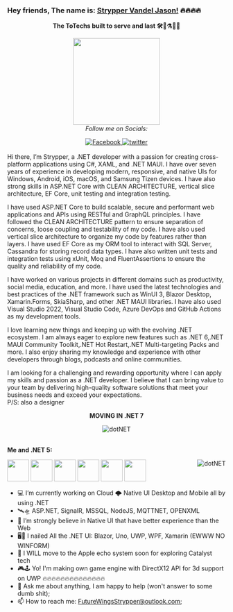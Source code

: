 ### Hey friends, The name is: [Strypper Vandel Jason!](https://twitter.com/Strypper2) 🔥🔥🔥🔥
<div align="center"> 

**The ToTechs built to serve and last 🛠🔧⚗🧪🔬**

<img height="200" width="200" align="center" src="https://i.imgur.com/zbVkP1N.gif"/><br/>
<i>Follow me on Socials:</i><br>
  
<a href="https://www.facebook.com/StrypperJasonOCG" target="_blank">
	<img src="https://img.shields.io/badge/Facebook-%231877F2.svg?&style=flat-square&logo=facebook&logoColor=white" alt="Facebook">
</a>

<a href="https://twitter.com/Strypper2" target="_blank">
	<img src="https://img.shields.io/badge/twitter-blue?&style=flat-square&logo=twitter&logoColor=white" alt="twitter">
</a>
</div>
<br/>
Hi there, I’m Strypper, a .NET developer with a passion for creating cross-platform applications using C#, XAML, and .NET MAUI. I have over seven years of experience in developing modern, responsive, and native UIs for Windows, Android, iOS, macOS, and Samsung Tizen devices. I have also strong skills in ASP.NET Core with CLEAN ARCHITECTURE, vertical slice architecture, EF Core, unit testing and integration testing.

I have used ASP.NET Core to build scalable, secure and performant web applications and APIs using RESTful and GraphQL principles. I have followed the CLEAN ARCHITECTURE pattern to ensure separation of concerns, loose coupling and testability of my code. I have also used vertical slice architecture to organize my code by features rather than layers. I have used EF Core as my ORM tool to interact with SQL Server, Cassandra for storing record data types. I have also written unit tests and integration tests using xUnit, Moq and FluentAssertions to ensure the quality and reliability of my code.

I have worked on various projects in different domains such as productivity, social media, education, and more. I have used the latest technologies and best practices of the .NET framework such as WinUI 3, Blazor Desktop, Xamarin.Forms, SkiaSharp, and other .NET MAUI libraries. I have also used Visual Studio 2022, Visual Studio Code, Azure DevOps and GitHub Actions as my development tools.

I love learning new things and keeping up with the evolving .NET ecosystem. I am always eager to explore new features such as .NET 6,.NET MAUI Community Toolkit,.NET Hot Restart,.NET Multi-targeting Packs and more. I also enjoy sharing my knowledge and experience with other developers through blogs, podcasts and online communities.

I am looking for a challenging and rewarding opportunity where I can apply my skills and passion as a .NET developer. I believe that I can bring value to your team by delivering high-quality software solutions that meet your business needs and exceed your expectations.
<br/>
P/S: also a designer

<div align="center">

**MOVING IN .NET 7**

<img align="center" alt="dotNET" src="https://i.imgur.com/tS0O7Ih.png" />
</div>
<br/>

**Me and .NET 5:**

<code><img height="50" src="https://i.imgur.com/deS4147.png"></code>
<code><img height="50" src="https://i.imgur.com/LGDRTw5.png"></code>
<code><img height="50" src="https://i.imgur.com/NEa7lIt.png"></code>
<code><img height="50" src="https://i.imgur.com/eVnZx9G.png"></code>
<code><img height="50" src="https://i.imgur.com/auI785M.png"></code>
<code><img height="50" src="https://i.imgur.com/tj5mt6t.png"></code>
<img align="right" alt="dotNET" src="https://media.giphy.com/media/Q5uUxKNH2nxgsJ12wd/giphy.gif" />

- 💻 I’m currently working on Cloud 🌩 Native UI Desktop and Mobile all by using .NET
- 🛰🛸 ASP.NET, SignalR, MSSQL, NodeJS, MQTTNET, OPENXML
- 🌱 I’m strongly believe in Native UI that have better experience than the Web
- 🖥📱 I nailed All the .NET UI: Blazor, Uno, UWP, WPF, Xamarin (EWWW NO WINFORM)
- 👯 I WILL move to the Apple echo system soon for exploring Catalyst tech
- 🎮🕹 Yo! I'm making own game engine with DirectX12 API for 3d support on UWP 🔥🔥🔥🔥🔥🔥🔥🔥🔥🔥🔥🔥🔥🔥
- 💬 Ask me about anything, I am happy to help (won't answer to some dumb shit);
- 📫 How to reach me: FutureWingsStrypper@outlook.com;
